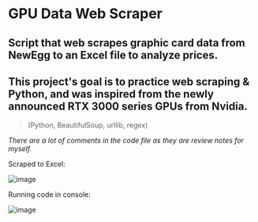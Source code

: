 # GPU Data Web Scraper

##  Script that web scrapes graphic card data from NewEgg to an Excel file to analyze prices.

## This project's goal is to practice web scraping &amp; Python, and was inspired from the newly announced RTX 3000 series GPUs from Nvidia.

> (Python, BeautifulSoup, urllib, regex)

*There are a lot of comments in the code file as they are review notes for myself.*

Scraped to Excel:

![image](https://user-images.githubusercontent.com/59063950/92182267-47896080-ee19-11ea-9790-a1e80c4fb378.png)

Running code in console:

![image](https://user-images.githubusercontent.com/59063950/92181874-4ad01c80-ee18-11ea-814c-1475254f03d6.png)
